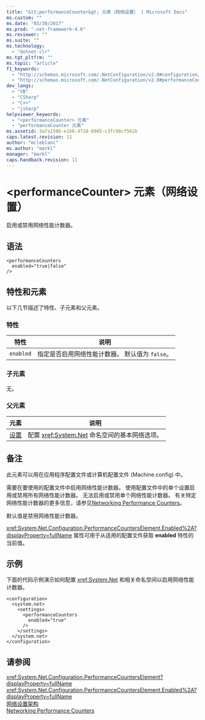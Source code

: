 ```yaml
---
title: "&lt;performanceCounter&gt; 元素（网络设置） | Microsoft Docs"
ms.custom: ""
ms.date: "03/30/2017"
ms.prod: ".net-framework-4.6"
ms.reviewer: ""
ms.suite: ""
ms.technology: 
  - "dotnet-clr"
ms.tgt_pltfrm: ""
ms.topic: "article"
f1_keywords: 
  - "http://schemas.microsoft.com/.NetConfiguration/v2.0#configuration/system.net/settings/performanceCounters"
  - "http://schemas.microsoft.com/.NetConfiguration/v2.0#performanceCounters"
dev_langs: 
  - "VB"
  - "CSharp"
  - "C++"
  - "jsharp"
helpviewer_keywords: 
  - "<performanceCounter> 元素"
  - "performanceCounter 元素"
ms.assetid: 3afa1586-e1b8-473d-8985-c3fc90cf561b
caps.latest.revision: 11
author: "mcleblanc"
ms.author: "markl"
manager: "markl"
caps.handback.revision: 11
---
```

# &lt;performanceCounter&gt; 元素（网络设置）
启用或禁用网络性能计数器。  
  
## 语法  
  
```  
<performanceCounters  
  enabled="true|false"  
/>  
```  
  
## 特性和元素  
 以下几节描述了特性、子元素和父元素。  
  
### 特性  
  
|特性|说明|  
|--------|--------|  
|`enabled`|指定是否启用网络性能计数器。  默认值为 `false`。|  
  
### 子元素  
 无。  
  
### 父元素  
  
|元素|说明|  
|--------|--------|  
|[设置](../../../../../docs/framework/configure-apps/file-schema/network/settings-element-network-settings.md)|配置 <xref:System.Net> 命名空间的基本网络选项。|  
  
## 备注  
 此元素可以用在应用程序配置文件或计算机配置文件 \(Machine.config\) 中。  
  
 需要在要使用的配置文件中启用网络性能计数器。  使用配置文件中的单个设置启用或禁用所有网络性能计数器。  无法启用或禁用单个网络性能计数器。  有关特定网络性能计数器的更多信息，请参见[Networking Performance Counters](http://msdn.microsoft.com/zh-cn/d1860235-f643-46ae-846c-ff0ed8b0e3cd)。  
  
 默认值是禁用网络性能计数器。  
  
 <xref:System.Net.Configuration.PerformanceCountersElement.Enabled%2A?displayProperty=fullName> 属性可用于从适用的配置文件获取 **enabled** 特性的当前值。  
  
## 示例  
 下面的代码示例演示如何配置 <xref:System.Net> 和相关命名空间以启用网络性能计数器。  
  
```  
<configuration>  
  <system.net>  
    <settings>  
      <performanceCounters  
        enabled="true"  
      />  
    </settings>  
  </system.net>  
</configuration>  
```  
  
## 请参阅  
 <xref:System.Net.Configuration.PerformanceCountersElement?displayProperty=fullName>   
 <xref:System.Net.Configuration.PerformanceCountersElement.Enabled%2A?displayProperty=fullName>   
 [网络设置架构](../../../../../docs/framework/configure-apps/file-schema/network/index.md)   
 [Networking Performance Counters](http://msdn.microsoft.com/zh-cn/d1860235-f643-46ae-846c-ff0ed8b0e3cd)